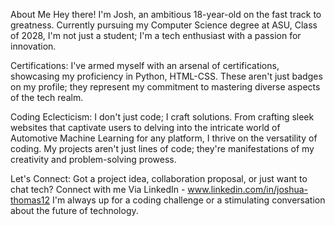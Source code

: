 About Me 
Hey there! I'm Josh, an ambitious 18-year-old on the fast track to greatness. Currently pursuing my Computer Science degree at ASU, Class of 2028, I'm not just a student; I'm a tech enthusiast with a passion for innovation.

Certifications:
I've armed myself with an arsenal of certifications, showcasing my proficiency in Python, HTML-CSS. These aren't just badges on my profile; they represent my commitment to mastering diverse aspects of the tech realm.

Coding Eclecticism:
I don't just code; I craft solutions. From crafting sleek websites that captivate users to delving into the intricate world of Automotive Machine Learning for any platform, I thrive on the versatility of coding. My projects aren't just lines of code; they're manifestations of my creativity and problem-solving prowess.

Let's Connect:
Got a project idea, collaboration proposal, or just want to chat tech? Connect with me Via LinkedIn - www.linkedin.com/in/joshua-thomas12 I'm always up for a coding challenge or a stimulating conversation about the future of technology.




